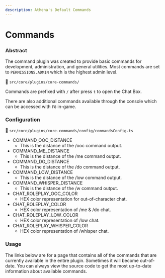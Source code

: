 ```yaml
---
description: Athena's Default Commands
---
```


# Commands

### Abstract

The command plugin was created to provide basic commands for development, administration, and general utilities. Most commands are set to `PERMISSIONS.ADMIN` which is the highest admin level.

📁 `src/core/plugins/core-commands/`

Commands are prefixed with `/` after press `t` to open the Chat Box.

There are also additional commands available through the console which can be accessed with `F8` in-game.

### Configuration

📁 `src/core/plugins/core-commands/config/commandsConfig.ts`

* COMMAND\_OOC\_DISTANCE
  * This is the distance of the /ooc command output.
* COMMAND\_ME\_DISTANCE
  * This is the distance of the /me command output.
* COMMAND\_DO\_DISTANCE
  * This is the distance of the /do command output.
* COMMAND\_LOW\_DISTANCE
  * This is the distance of the /low command output.
* COMMAND\_WHISPER\_DISTANCE
  * This is the distance of the /w command output.
* CHAT\_ROLEPLAY\_OOC\_COLOR
  * HEX color representation for out-of-character chat.
* CHAT\_ROLEPLAY\_COLOR
  * HEX color representation of /me & /do chat.
* CHAT\_ROLEPLAY\_LOW\_COLOR
  * HEX color representation of /low chat.
* CHAT\_ROLEPLAY\_WHISPER\_COLOR
  * HEX color representation of /whisper chat.

### Usage

The links below are for a page that contains all of the commands that are currently available in the entire plugin. Sometimes it will become out-of-date. You can always view the source code to get the most up-to-date information about available commands.

